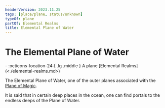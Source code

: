 ```yaml
---
headerVersion: 2023.11.25
tags: [place/plane, status/unknown]
typeOf: plane
partOf: Elemental Realms
title: Elemental Plane of Water
---
```


# The Elemental Plane of Water
<div class="grid cards ext-narrow-margin ext-one-column" markdown>
-    :octicons-location-24:{ .lg .middle } A plane [Elemental Realms](<./elemental-realms.md>)  
</div>


The Elemental Plane of Water, one of the outer planes associated with the [Plane of Magic](<../plane-of-magic.md>).

It is said that in certain deep places in the ocean, one can find portals to the endless deeps of the Plane of Water.